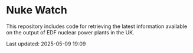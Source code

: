 # Nuke Watch

This repository includes code for retrieving the latest information available on the output of EDF nuclear power plants in the UK.

Last updated: 2025-05-09 19:09